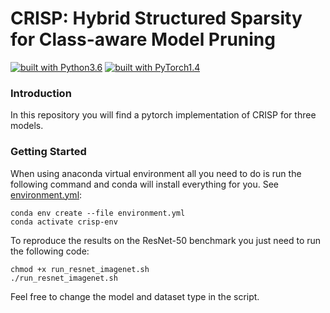 # CRISP: Hybrid Structured Sparsity for Class-aware Model Pruning

[![built with Python3.6](https://img.shields.io/badge/build%20with-python%203.6-red.svg)](https://www.python.org/)
[![built with PyTorch1.4](https://img.shields.io/badge/build%20with-pytorch%201.4-brightgreen.svg)](https://pytorch.org/)

### Introduction

In this repository you will find a pytorch implementation of CRISP for three models. 

### Getting Started

When using anaconda virtual environment all you need to do is run the following 
command and conda will install everything for you. 
See [environment.yml](./environment.yml):

    conda env create --file environment.yml
    conda activate crisp-env
    
To reproduce the results on the ResNet-50 benchmark you just
 need to run the following code:

```
chmod +x run_resnet_imagenet.sh
./run_resnet_imagenet.sh
```

Feel free to change the model and dataset type in the script. 
